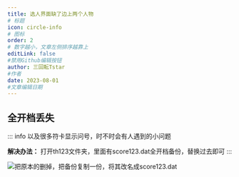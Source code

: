 ```yaml
---
title: 选人界面缺了边上两个人物
# 标题
icon: circle-info
# 图标
order: 2
# 数字越小，文章左侧排序越靠上
editLink: false
#禁用Github编辑按钮
author: 三回転Tstar
#作者
date: 2023-08-01
#文章编辑日期
---
```


## **全开档丢失**
::: info
以及很多符卡显示问号，时不时会有人遇到的小问题

**解决办法：** 打开th123文件夹，里面有score123.dat全开档备份，替换过去即可
:::

![把原本的删掉，把备份复制一份，将其改名成score123.dat](https://img.514.live/img/202308010907428.png)
